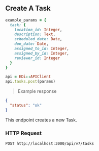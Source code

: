 ## Create A Task

```ruby
example_params = {
  task: {
    location_id: Integer,
    description: Text,
    scheduled_date: Date,
    due_date: Date,
    assigned_to_id: Integer,
    assigned_by_id: Integer,
    reviewer_id: Integer
  }
}

api = EDi::APIClient
api.tasks.post(params)
```

> Example response

```json
{
  "status": "ok"
}
```

This endpoint creates a new Task.

### HTTP Request

`POST http://localhost:3000/api/v7/tasks`